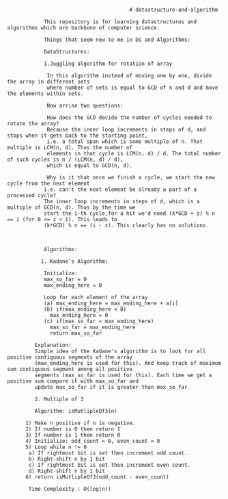                                             # datastructure-and-algorithm
                                            
                This repository is for learning datastructures and algorithms which are backbone of computer science.
                
                Things that seem new to me in Ds and Algorithms:
                
                DataStructures:
                
                1.Juggling algorithm for rotation of array
                
                 In this algorithm instead of moving one by one, divide the array in different sets 
                 where number of sets is equal to GCD of n and d and move the elements within sets.
                 
                 Now arrise two questions:
                 
                 How does the GCD decide the number of cycles needed to rotate the array?
                 Because the inner loop increments in steps of d, and stops when it gets back to the starting point, 
                 i.e. a total span which is some multiple of n. That multiple is LCM(n, d). Thus the number of 
                 elements in that cycle is LCM(n, d) / d. The total number of such cycles is n / (LCM(n, d) / d), 
                 which is equal to GCD(n, d).

                 Why is it that once we finish a cycle, we start the new cycle from the next element 
                i.e. can't the next element be already a part of a processed cycle?
                The inner loop increments in steps of d, which is a multiple of GCD(n, d). Thus by the time we 
                start the i-th cycle,for a hit we'd need (k*GCD + z) % n == i (for 0 <= z < i). This leads to 
                (k*GCD) % n == (i - z). This clearly has no solutions.
                 
                 
                
                Algorithms:
                
               1. Kadane’s Algorithm:

                Initialize:
                max_so_far = 0
                max_ending_here = 0

                Loop for each element of the array
                (a) max_ending_here = max_ending_here + a[i]
                (b) if(max_ending_here < 0)
                  max_ending_here = 0
                (c) if(max_so_far < max_ending_here)
                  max_so_far = max_ending_here
                  return max_so_far
                
             Explanation:
             Simple idea of the Kadane's algorithm is to look for all positive contiguous segments of the array 
             (max_ending_here is used for this). And keep track of maximum sum contiguous segment among all positive 
             segments (max_so_far is used for this). Each time we get a positive sum compare it with max_so_far and
             update max_so_far if it is greater than max_so_far
             
             2. Multiple of 3
             
             Algorithm: isMutlipleOf3(n)
          
          1) Make n positive if n is negative.
          2) If number is 0 then return 1
          3) If number is 1 then return 0
          4) Initialize: odd_count = 0, even_count = 0
          5) Loop while n != 0
           a) If rightmost bit is set then increment odd count.
           b) Right-shift n by 1 bit
           c) If rightmost bit is set then increment even count.
           d) Right-shift n by 1 bit
          6) return isMutlipleOf3(odd_count - even_count)
          
           Time Complexity : O(log(n))
                
